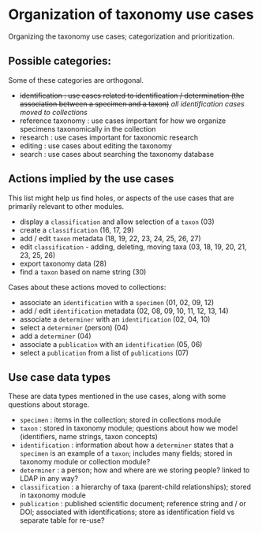 # Organization of taxonomy use cases

Organizing the taxonomy use cases; categorization and prioritization.

## Possible categories:

Some of these categories are orthogonal.

* ~~identification : use cases related to identification / determination (the association between a specimen and a taxon)~~ *all identification cases moved to collections*
* reference taxonomy : use cases important for how we organize specimens taxonomically in the collection
* research : use cases important for taxonomic research
* editing : use cases about editing the taxonomy
* search : use cases about searching the taxonomy database

## Actions implied by the use cases

This list might help us find holes, or aspects of the use cases that are primarily relevant to other modules.

* display a `classification` and allow selection of a `taxon` (03)
* create a `classification` (16, 17, 29)
* add / edit `taxon` metadata (18, 19, 22, 23, 24, 25, 26, 27)
* edit `classification` - adding, deleting, moving taxa (03, 18, 19, 20, 21, 23, 25, 26)
* export taxonomy data (28)
* find a `taxon` based on name string (30)

Cases about these actions moved to collections:
* associate an `identification` with a `specimen` (01, 02, 09, 12)
* add / edit `identification` metadata (02, 08, 09, 10, 11, 12, 13, 14)
* associate a `determiner` with an `identification` (02, 04, 10)
* select a `determiner` (person) (04)
* add a `determiner` (04)
* associate a `publication` with an `identification` (05, 06)
* select a `publication` from a list of `publications` (07)

## Use case data types

These are data types mentioned in the use cases, along with some questions about storage.

* `specimen` : items in the collection; stored in collections module
* `taxon` :  stored in taxonomy module; questions about how we model (identifiers, name strings, taxon concepts)
* `identification` : information about how a `determiner` states that a `specimen` is an example of a `taxon`; includes many fields; stored in taxonomy module or collection module?
* `determiner` : a person; how and where are we storing people? linked to LDAP in any way?
* `classification` : a hierarchy of taxa (parent-child relationships); stored in taxonomy module
* `publication` : published scientific document; reference string and / or DOI; associated with identifications; store as identification field vs separate table for re-use?
